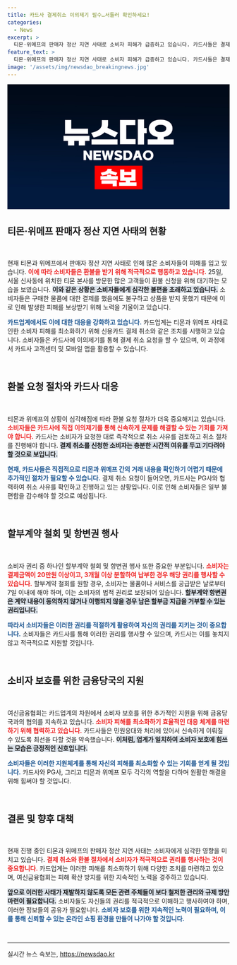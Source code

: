 ```yaml
---
title: 카드사 결제취소 이의제기 필수…서둘러 확인하세요!
categories:
  - News
excerpt: >
  티몬·위메프의 판매자 정산 지연 사태로 소비자 피해가 급증하고 있습니다. 카드사들은 결제 취소 절차를 신속히 진행 중이며, 소비자들은 이의제기 및 할부계약 철회 권리를 행사할 수 있습니다. 지금 바로 알아보세요!
feature_text: >
  티몬·위메프의 판매자 정산 지연 사태로 소비자 피해가 급증하고 있습니다. 카드사들은 결제 취소 절차를 신속히 진행 중이며, 소비자들은 이의제기 및 할부계약 철회 권리를 행사할 수 있습니다. 지금 바로 알아보세요!
image: '/assets/img/newsdao_breakingnews.jpg'
---
```


<p><img src="/assets/img/newsdao_breakingnews.jpg" alt="cryptoinkorea 속보" /></p>

<h2 data-ke-size="size26">티몬·위메프 판매자 정산 지연 사태의 현황</h2>

<p data-ke-size="size16">&nbsp;</p>

<p>현재 티몬과 위메프에서 판매자 정산 지연 사태로 인해 많은 소비자들이 피해를 입고 있습니다. <b><span style="color: #ee2323;">이에 따라 소비자들은 환불을 받기 위해 적극적으로 행동하고 있습니다.</span></b> 25일, 서울 신사동에 위치한 티몬 본사를 방문한 많은 고객들이 환불 신청을 위해 대기하는 모습을 보였습니다. <b><span style="background-color: #21538527;">이와 같은 상황은 소비자들에게 심각한 불편을 초래하고 있습니다.</span></b> 소비자들은 구매한 물품에 대한 결제를 했음에도 불구하고 상품을 받지 못했기 때문에 이로 인해 발생한 피해를 보상받기 위해 노력을 기울이고 있습니다. </p>

<p><b><span style="color: #1a5490;">카드업계에서도 이에 대한 대응을 강화하고 있습니다.</span></b> 카드업계는 티몬과 위메프 사태로 인한 소비자 피해를 최소화하기 위해 신용카드 결제 취소와 같은 조치를 시행하고 있습니다. <b></b>소비자들은 카드사에 이의제기를 통해 결제 취소 요청을 할 수 있으며,<b></b> 이 과정에서 카드사 고객센터 및 모바일 앱을 활용할 수 있습니다. </p>

<p data-ke-size="size16">&nbsp;</p>

<h2 data-ke-size="size26">환불 요청 절차와 카드사 대응</h2>

<p data-ke-size="size16">&nbsp;</p>

<p>티몬과 위메프의 상황이 심각해짐에 따라 환불 요청 절차가 더욱 중요해지고 있습니다. <b><span style="color: #ee2323;">소비자들은 카드사에 직접 이의제기를 통해 신속하게 문제를 해결할 수 있는 기회를 가져야 합니다.</span></b> 카드사는 소비자가 요청한 대로 즉각적으로 취소 사유를 검토하고 취소 절차를 진행해야 합니다. <b><span style="background-color: #21538527;">결제 취소를 신청한 소비자는 충분한 시간적 여유를 두고 기다려야 할 것으로 보입니다.</span></b></p>

<p><b><span style="color: #1a5490;">현재, 카드사들은 직접적으로 티몬과 위메프 간의 거래 내용을 확인하기 어렵기 때문에 추가적인 절차가 필요할 수 있습니다.</span></b> 결제 취소 요청이 들어오면, 카드사는 PG사와 협력하여 취소 사유를 확인하고 진행하고 있는 상황입니다. 이로 인해 소비자들은 일부 불편함을 감수해야 할 것으로 예상됩니다.</p>

<p data-ke-size="size16">&nbsp;</p>

<h2 data-ke-size="size26">할부계약 철회 및 항변권 행사</h2>

<p data-ke-size="size16">&nbsp;</p>

<p>소비자 권리 중 하나인 할부계약 철회 및 항변권 행사 또한 중요한 부분입니다. <b><span style="color: #ee2323;">소비자는 결제금액이 20만원 이상이고, 3개월 이상 분할하여 납부한 경우 해당 권리를 행사할 수 있습니다.</span></b> 할부계약 철회를 원할 경우, 소비자는 물품이나 서비스를 공급받은 날로부터 7일 이내에 해야 하며, 이는 소비자의 법적 권리로 보장되어 있습니다. <b><span style="background-color: #21538527;">할부계약 항변권은 계약 내용이 동의하지 않거나 이행되지 않을 경우 남은 할부금 지급을 거부할 수 있는 권리입니다.</span></b></p>

<p><b><span style="color: #1a5490;">따라서 소비자들은 이러한 권리를 적절하게 활용하여 자신의 권리를 지키는 것이 중요합니다.</span></b> 소비자들은 카드사를 통해 이러한 권리를 행사할 수 있으며, 카드사는 이를 놓치지 않고 적극적으로 지원할 것입니다. </p>

<p data-ke-size="size16">&nbsp;</p>

<h2 data-ke-size="size26">소비자 보호를 위한 금융당국의 지원</h2>

<p data-ke-size="size16">&nbsp;</p>

<p>여신금융협회는 카드업계의 차원에서 소비자 보호를 위한 추가적인 지원을 위해 금융당국과의 협의를 지속하고 있습니다. <b><span style="color: #ee2323;">소비자 피해를 최소화하기 효율적인 대응 체계를 마련하기 위해 협력하고 있습니다.</span></b> 카드사들은 민원응대와 처리에 있어서 신속하게 이뤄질 수 있도록 최선을 다할 것을 약속했습니다. <b><span style="background-color: #21538527;">이처럼, 업계가 일치하여 소비자 보호에 힘쓰는 모습은 긍정적인 신호입니다.</span></b></p>

<p><b><span style="color: #1a5490;">소비자들은 이러한 지원체계를 통해 자신의 피해를 최소화할 수 있는 기회를 얻게 될 것입니다.</span></b> 카드사와 PG사, 그리고 티몬과 위메프 모두 각각의 역할을 다하며 원활한 해결을 위해 힘써야 할 것입니다. </p>

<p data-ke-size="size16">&nbsp;</p>

<h2 data-ke-size="size26">결론 및 향후 대책</h2>

<p data-ke-size="size16">&nbsp;</p>

<p>현재 진행 중인 티몬과 위메프의 판매자 정산 지연 사태는 소비자에게 심각한 영향을 미치고 있습니다. <b><span style="color: #ee2323;">결제 취소와 환불 절차에서 소비자가 적극적으로 권리를 행사하는 것이 중요합니다.</span></b> 카드업계는 이러한 피해를 최소화하기 위해 다양한 조치를 마련하고 있으며, 여신금융협회는 피해 확산 방지를 위한 지속적인 노력을 경주하고 있습니다. </p>

<p><b><span style="background-color: #21538527;">앞으로 이러한 사태가 재발하지 않도록 모든 관련 주체들이 보다 철저한 관리와 규제 방안 마련이 필요합니다.</span></b> 소비자들도 자신들의 권리를 적극적으로 이해하고 행사하여야 하며, 이러한 정보들의 공유가 필요합니다. <b><span style="color: #1a5490;">소비자 보호를 위한 지속적인 노력이 필요하며, 이를 통해 신뢰할 수 있는 온라인 쇼핑 환경을 만들어 나가야 할 것입니다.</span></b> </p>

<p data-ke-size="size16">&nbsp;</p> 

<hr>
실시간 뉴스 속보는, <a href="https://newsdao.kr" rel="dofollow">https://newsdao.kr</a>


